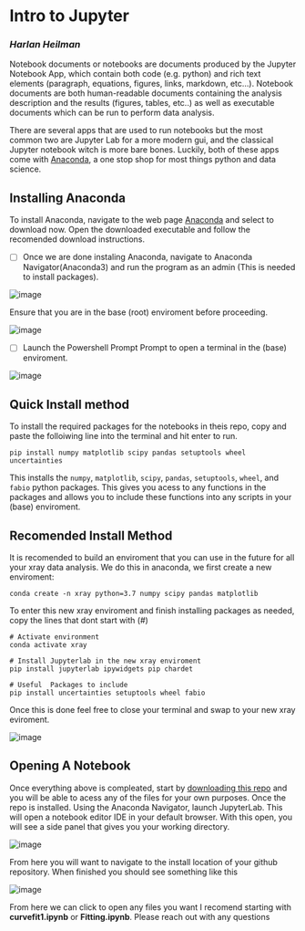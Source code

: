 # Intro to Jupyter
### *Harlan Heilman*

Notebook documents or notebooks are documents produced by the Jupyter Notebook App, which contain both code (e.g. python) and rich text elements (paragraph, equations, figures, links, markdown, etc…). Notebook documents are both human-readable documents containing the analysis description and the results (figures, tables, etc..) as well as executable documents which can be run to perform data analysis.

There are several apps that are used to run notebooks but the most common two are Jupyter Lab for a more modern gui, and the classical Jupyter notebook witch is more bare bones. Luckily, both of these apps come with [Anaconda](https://www.anaconda.com/), a one stop shop for most things python and data science. 

## Installing Anaconda

To install Anaconda, navigate to the web page [Anaconda](https://www.anaconda.com/) and select to download now. Open the downloaded executable and follow the recomended download instructions. 

- [ ] Once we are done instaling Anaconda, navigate to Anaconda Navigator(Anaconda3) and run the program as an admin (This is needed to install packages).

![image](https://user-images.githubusercontent.com/73567020/211663849-6152969b-fb96-4ceb-8772-34b0d071edf6.png)

Ensure that you are in the base (root) enviroment before proceeding. 

![image](https://user-images.githubusercontent.com/73567020/211663919-e30e9ce7-b26d-421b-9a8f-beb7cb65a61a.png)

- [ ] Launch the Powershell Prompt Prompt to open a terminal in the (base) enviroment. 

![image](https://user-images.githubusercontent.com/73567020/211677774-e826bd70-d8fd-4402-afc1-6027840f583b.png)

## Quick Install method

To install the required packages for the notebooks in theis repo, copy and paste the folloiwing line into the terminal and hit enter to run. 

```
pip install numpy matplotlib scipy pandas setuptools wheel uncertainties
```


This installs the `numpy`, `matplotlib`, `scipy`, `pandas`, `setuptools`, `wheel`, and `fabio` python packages. This gives you acess to any functions in the packages and allows you to include these functions into any scripts in your (base) enviroment. 

## Recomended Install Method

It is recomended to build an enviroment that you can use in the future for all your xray data analysis. We do this in anaconda, we first create a new enviroment:

```
conda create -n xray python=3.7 numpy scipy pandas matplotlib
```

To enter this new xray enviroment and finish installing packages as needed, copy the lines that dont start with (#)

```
# Activate environment
conda activate xray

# Install Jupyterlab in the new xray enviroment
pip install jupyterlab ipywidgets pip chardet 

# Useful  Packages to include
pip install uncertainties setuptools wheel fabio 
```

Once this is done feel free to close your terminal and swap to your new xray eviroment. 

![image](https://user-images.githubusercontent.com/73567020/211678728-cabea0f1-35af-4132-936f-82dede5d8044.png)


## Opening A Notebook

Once everything above is compleated, start by [downloading this repo](https://www.itpro.com/software/development/359246/how-to-download-from-github) and you will be able to acess any of the files for your own purposes. Once the repo is installed. Using the Anaconda Navigator, launch JupyterLab. This will open a notebook editor IDE in your default browser. With this open, you will see a side panel that gives you your working directory. 

![image](https://user-images.githubusercontent.com/73567020/211663735-c2e4549a-fa8f-4cb1-8f47-7071e1c22de2.png)

From here you will want to navigate to the install location of your github repository. When finished you should see something like this 

![image](https://user-images.githubusercontent.com/73567020/211663690-4512e16e-a8a9-4000-a36f-48eb2191be9e.png)

From here we can click to open any files you want I recomend starting with **curvefit1.ipynb** or **Fitting.ipynb**. Please reach out with any questions 

